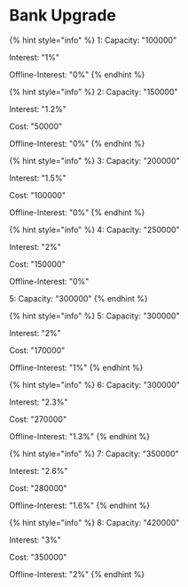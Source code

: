 # Bank Upgrade

{% hint style="info" %}
1: Capacity: "100000"&#x20;

Interest: "1%"&#x20;

Offline-Interest: "0%"&#x20;
{% endhint %}

{% hint style="info" %}
2: Capacity: "150000"&#x20;

Interest: "1.2%"&#x20;

Cost: "50000"&#x20;

Offline-Interest: "0%"&#x20;
{% endhint %}

{% hint style="info" %}
3: Capacity: "200000"&#x20;

Interest: "1.5%"&#x20;

Cost: "100000"&#x20;

Offline-Interest: "0%"&#x20;
{% endhint %}

{% hint style="info" %}
4: Capacity: "250000"&#x20;

Interest: "2%"&#x20;

Cost: "150000"&#x20;

Offline-Interest: "0%"&#x20;

5: Capacity: "300000"&#x20;
{% endhint %}

{% hint style="info" %}
5: Capacity: "300000"

Interest: "2%"

Cost: "170000"

Offline-Interest: "1%"
{% endhint %}

{% hint style="info" %}
6: Capacity: "300000"&#x20;

Interest: "2.3%"&#x20;

Cost: "270000"&#x20;

Offline-Interest: "1.3%"&#x20;
{% endhint %}

{% hint style="info" %}
7: Capacity: "350000"&#x20;

Interest: "2.6%"&#x20;

Cost: "280000"&#x20;

Offline-Interest: "1.6%"&#x20;
{% endhint %}

{% hint style="info" %}
8: Capacity: "420000"&#x20;

Interest: "3%"&#x20;

Cost: "350000"&#x20;

Offline-Interest: "2%"
{% endhint %}
